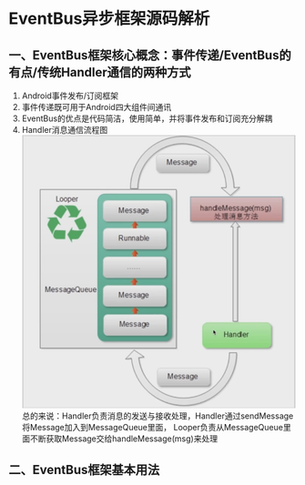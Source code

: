# EventBus异步框架源码解析

## 一、EventBus框架核心概念：事件传递/EventBus的有点/传统Handler通信的两种方式
1. Android事件发布/订阅框架
2. 事件传递既可用于Android四大组件间通讯
3. EventBus的优点是代码简洁，使用简单，并将事件发布和订阅充分解耦
4. Handler消息通信流程图
![](https://github.com/JeremyHwc/JSourceCodeAnalysis/blob/master/demo-eventbus/pics/Handler%E6%B6%88%E6%81%AF%E9%80%9A%E4%BF%A1%E6%B5%81%E7%A8%8B%E5%9B%BE.png)
    总的来说：Handler负责消息的发送与接收处理，Handler通过sendMessage将Message加入到MessageQueue里面，
    Looper负责从MessageQueue里面不断获取Message交给handleMessage(msg)来处理
    
## 二、EventBus框架基本用法
    

